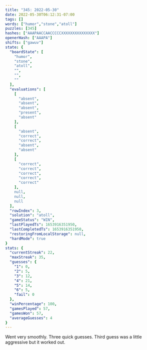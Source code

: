 ```yaml
---
title: "345: 2022-05-30"
date: 2022-05-30T06:12:31-07:00
tags: []
words: ["humor","stone","atoll"]
puzzles: [345]
hashes: ["AAAPAACCAACCCCCXXXXXXXXXXXXXXX"]
openerHash: ["AAAPA"]
shifts: ["gawuv"]
state: {
  "boardState": [
    "humor",
    "stone",
    "atoll",
    "",
    "",
    ""
  ],
  "evaluations": [
    [
      "absent",
      "absent",
      "absent",
      "present",
      "absent"
    ],
    [
      "absent",
      "correct",
      "correct",
      "absent",
      "absent"
    ],
    [
      "correct",
      "correct",
      "correct",
      "correct",
      "correct"
    ],
    null,
    null,
    null
  ],
  "rowIndex": 3,
  "solution": "atoll",
  "gameStatus": "WIN",
  "lastPlayedTs": 1653916351950,
  "lastCompletedTs": 1653916351950,
  "restoringFromLocalStorage": null,
  "hardMode": true
}
stats: {
  "currentStreak": 22,
  "maxStreak": 35,
  "guesses": {
    "1": 0,
    "2": 5,
    "3": 12,
    "4": 21,
    "5": 14,
    "6": 5,
    "fail": 0
  },
  "winPercentage": 100,
  "gamesPlayed": 57,
  "gamesWon": 57,
  "averageGuesses": 4
}
---
```


<!-- more -->
Went very smoothly. Three quick guesses. Third guess was a little aggressive but it worked out.
